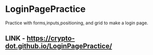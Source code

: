# LoginPagePractice
Practice with forms,inputs,positioning, and grid to make a login page.
## LINK - https://crypto-dot.github.io/LoginPagePractice/
